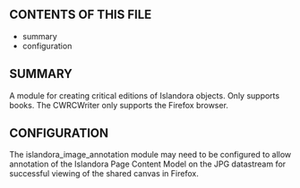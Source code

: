CONTENTS OF THIS FILE
---------------------

 * summary
 * configuration

SUMMARY
-------

A module for creating critical editions of Islandora objects.  Only supports
books.  The CWRCWriter only supports the Firefox browser.


CONFIGURATION
-------------

The islandora_image_annotation module may need to be configured to allow
annotation of the Islandora Page Content Model on the JPG datastream for
successful viewing of the shared canvas in Firefox.
